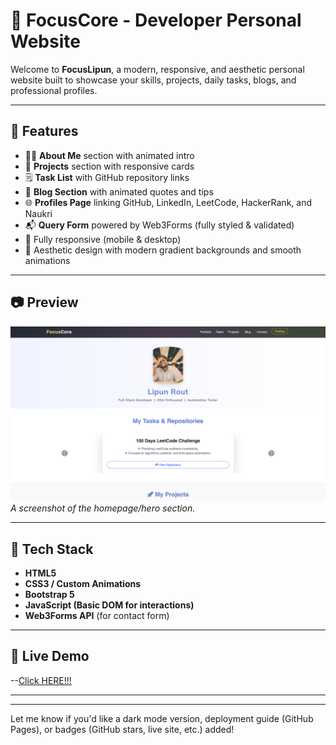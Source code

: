 # 🚀 FocusCore - Developer Personal Website

Welcome to **FocusLipun**, a modern, responsive, and aesthetic personal  website built to showcase your skills, projects, daily tasks, blogs, and professional profiles.

---

## 📌 Features

- 🧑‍💻 **About Me** section with animated intro
- 📂 **Projects** section with responsive cards
- 🗒️ **Task List** with GitHub repository links
- 📝 **Blog Section** with animated quotes and tips
- 🌐 **Profiles Page** linking GitHub, LinkedIn, LeetCode, HackerRank, and Naukri
- 📬 **Query Form** powered by Web3Forms (fully styled & validated)
- 📱 Fully responsive (mobile & desktop)
- 🎨 Aesthetic design with modern gradient backgrounds and smooth animations

---

## 📷 Preview

![Preview](ss1.png)  
*A screenshot of the homepage/hero section.*

---

## 🚀 Tech Stack

- **HTML5**
- **CSS3 / Custom Animations**
- **Bootstrap 5**
- **JavaScript (Basic DOM for interactions)**
- **Web3Forms API** (for contact form)
  
---

## 🔗 Live Demo
--[Click HERE!!!](https://lipunrout.github.io/KeepGoingLipun/) 


---


---

Let me know if you'd like a dark mode version, deployment guide (GitHub Pages), or badges (GitHub stars, live site, etc.) added!


